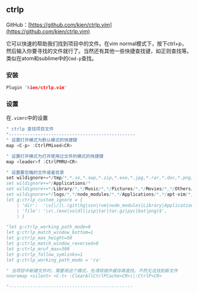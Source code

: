 ## ctrlp

GitHub：[https://github.com/kien/ctrlp.vim](https://github.com/kien/ctrlp.vim)

它可以快速的帮助我们找到项目中的文件。在vim normal模式下，按下ctrl+p，然后输入你要寻找的文件就行了。当然还有其他一些快捷查找键，如正则查找等。类似在atom和sublime中的`Cmd-p`查找。



### 安装
```c
Plugin 'kien/ctrlp.vim'
```

### 设置

在`.vimrc`中的设置

```c
" ctrlp 查找项目文件
"------------------------------------------------
" 设置打开模式为默认模式的快捷键
map <C-p> :CtrlPMixed<CR>

" 设置打开模式为打开使用过文件的模式的快捷键
map <leader>f :CtrlPMRU<CR>

" 设置要忽略的文件或者目录
set wildignore+=*/tmp/*,*.so,*.swp,*.zip,*.exe,*.jpg,*.rar,*.doc,*.png,*.jpeg,*.tar,*.xlsx,*.mk,*.Makefile,*.pdf,*.mk,*.dmg,*.bat
set wildignore+=*/Applications/*
set wildignore+=*/Library/*,*/Music/*,*/Pictures/*,*/Movies/*,*/Others/*,*/Doc/*
set wildignore+=*/logs/*,*/node_modules/*,*/Applications/*,*/apt-vim/*,*/Book/*,*/Desktop/*,*/Software/*,*/Gitignore/*
let g:ctrlp_custom_ignore = {
    \ 'dir':  '\v[\/]\.(git|hg|svn|rvm|node_modules|Library|Applications)$',
    \ 'file': '\v\.(exe|so|dll|zip|tar|tar.gz|pyc|bat|png)$',
    \ }

"let g:ctrlp_working_path_mode=0
let g:ctrlp_match_window_bottom=1
let g:ctrlp_max_height=50
let g:ctrlp_match_window_reversed=0
let g:ctrlp_mruf_max=300
let g:ctrlp_follow_symlinks=1
let g:ctrlp_working_path_mode = 'ra'

" 当项目中新建文件时，需要用这个模式，先清除插件缓存再查找，不然无法找到新文件
nnoremap <silent> <C-t> :ClearAllCtrlPCache<CR>\|:CtrlP<CR>

"-----------------------------------------------
```

